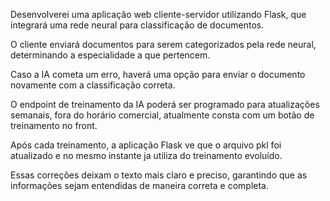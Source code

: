 Desenvolverei uma aplicação web cliente-servidor utilizando Flask, que integrará uma rede neural para classificação de documentos.

O cliente enviará documentos para serem categorizados pela rede neural, determinando a especialidade a que pertencem. 

Caso a IA cometa um erro, haverá uma opção para enviar o documento novamente com a classificação correta.

O endpoint de treinamento da IA poderá ser programado para atualizações semanais, fora do horário comercial, atualmente consta com um botão de treinamento no front. 

Após cada treinamento, a aplicação Flask ve que o arquivo pkl foi atualizado e no mesmo instante ja utiliza do treinamento evoluído.

Essas correções deixam o texto mais claro e preciso, garantindo que as informações sejam entendidas de maneira correta e completa.
